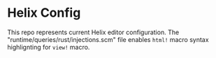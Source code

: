 # Helix Config

This repo represents current Helix editor configuration. The 
"runtime/queries/rust/injections.scm" file enables `html!` macro syntax 
highlignting for `view!` macro.
